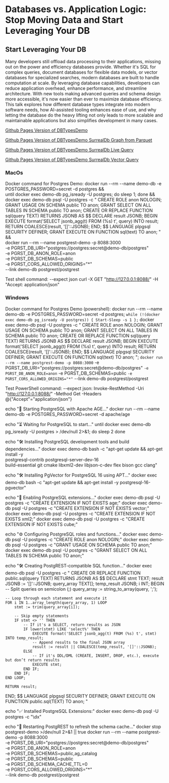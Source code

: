 # Databases vs. Application Logic: Stop Moving Data and Start Leveraging Your DB
## Start Leveraging Your DB
Many developers still offload data processing to their applications, missing out on the power and efficiency databases provide. Whether it's SQL for complex queries, document databases for flexible data models, or vector databases for specialized searches, modern databases are built to handle computation at scale. By leveraging database capabilities, developers can reduce application overhead, enhance performance, and streamline architecture. With new tools making advanced queries and schema design more accessible, it's now easier than ever to maximize database efficiency. This talk explores how different database types integrate into modern software needs, how AI-assisted tooling enhances ease of use, and why letting the database do the heavy lifting not only leads to more scalable and maintainable applications but also simplifies development in many cases.

[Github Pages Version of DBTypesDemo](https://glcapps.github.io/DBTypesDemo/)

[Github Pages Version of DBTypesDemo SurrealDb Graph from Parquet](https://glcapps.github.io/DBTypesDemo/surrealdbgraphfromparquet.html)

[Github Pages Version of DBTypesDemo SurrealDb Live Query](https://glcapps.github.io/DBTypesDemo/surrealdbwasmlivequery.html)

[Github Pages Version of DBTypesDemo SurrealDb Vector Query](https://glcapps.github.io/DBTypesDemo/surrealdbwasm.html)

### MacOs
Docker command for Postgres Demo:
docker run --rm --name demo-db -e POSTGRES_PASSWORD=secret -d postgres && \
until docker exec demo-db pg_isready -U postgres; do sleep 1; done && \
docker exec demo-db psql -U postgres -c "
CREATE ROLE anon NOLOGIN;
GRANT USAGE ON SCHEMA public TO anon;
GRANT SELECT ON ALL TABLES IN SCHEMA public TO anon;
CREATE OR REPLACE FUNCTION sql(query TEXT) RETURNS JSONB AS \$\$
DECLARE
    result JSONB;
BEGIN
    EXECUTE format('SELECT jsonb_agg(t) FROM (%s) t', query) INTO result;
    RETURN COALESCE(result, '[]'::JSONB);
END;
\$\$ LANGUAGE plpgsql SECURITY DEFINER;
GRANT EXECUTE ON FUNCTION sql(text) TO anon;
" && \
docker run --rm --name postgrest-demo -p 8088:3000 \
  -e PGRST_DB_URI="postgres://postgres:secret@demo-db/postgres" \
  -e PGRST_DB_ANON_ROLE=anon \
  -e PGRST_DB_SCHEMAS=public \
  -e PGRST_CORS_ALLOWED_ORIGINS="*" \
  --link demo-db postgrest/postgrest

Test shell command: --expect json
  curl -X GET "http://127.0.0.1:8088/" -H "Accept: application/json"

### Windows
Docker command for Postgres Demo (powershell):
docker run --rm --name demo-db -e POSTGRES_PASSWORD=secret -d postgres; `
while (!(docker exec demo-db pg_isready -U postgres)) { Start-Sleep -s 1 }; `
docker exec demo-db psql -U postgres -c "
CREATE ROLE anon NOLOGIN;
GRANT USAGE ON SCHEMA public TO anon;
GRANT SELECT ON ALL TABLES IN SCHEMA public TO anon;
CREATE OR REPLACE FUNCTION sql(query TEXT) RETURNS JSONB AS \$\$
DECLARE result JSONB;
BEGIN
    EXECUTE format('SELECT jsonb_agg(t) FROM (%s) t', query) INTO result;
    RETURN COALESCE(result, '[]'::JSONB);
END;
\$\$ LANGUAGE plpgsql SECURITY DEFINER;
GRANT EXECUTE ON FUNCTION sql(text) TO anon;
"; `
docker run --rm --name postgrest-demo -p 8088:3000 `
  -e PGRST_DB_URI="postgres://postgres:secret@demo-db/postgres" `
  -e PGRST_DB_ANON_ROLE=anon `
  -e PGRST_DB_SCHEMAS=public `
  -e PGRST_CORS_ALLOWED_ORIGINS="*" `
  --link demo-db postgrest/postgrest

Test PowerShell command: --expect json:
Invoke-RestMethod -Uri "http://127.0.0.1:8088/" -Method Get -Headers @{"Accept"="application/json"}




echo "🚀 Starting PostgreSQL with Apache AGE..."
docker run --rm --name demo-db -e POSTGRES_PASSWORD=secret -d apache/age

echo "⏳ Waiting for PostgreSQL to start..."
until docker exec demo-db pg_isready -U postgres > /dev/null 2>&1; do
  sleep 2
done

echo "🛠️ Installing PostgreSQL development tools and build dependencies..."
docker exec demo-db bash -c "apt-get update && apt-get install -y \
    postgresql-contrib postgresql-server-dev-16 \
    build-essential git cmake libxml2-dev libjson-c-dev flex bison gcc clang"

echo "🛠️ Installing PgVector for PostgreSQL 16 using APT..."
docker exec demo-db bash -c "apt-get update && apt-get install -y postgresql-16-pgvector"

echo "🔌 Enabling PostgreSQL extensions..."
docker exec demo-db psql -U postgres -c "CREATE EXTENSION IF NOT EXISTS age;"
docker exec demo-db psql -U postgres -c "CREATE EXTENSION IF NOT EXISTS vector;"
docker exec demo-db psql -U postgres -c "CREATE EXTENSION IF NOT EXISTS xml2;"
docker exec demo-db psql -U postgres -c "CREATE EXTENSION IF NOT EXISTS cube;"

echo "⚙️ Configuring PostgreSQL roles and functions..."
docker exec demo-db psql -U postgres -c "CREATE ROLE anon NOLOGIN;"
docker exec demo-db psql -U postgres -c "GRANT USAGE ON SCHEMA public TO anon;"
docker exec demo-db psql -U postgres -c "GRANT SELECT ON ALL TABLES IN SCHEMA public TO anon;"

echo "🛠️ Creating PostgREST-compatible SQL function..."
docker exec demo-db psql -U postgres -c "
CREATE OR REPLACE FUNCTION public.sql(query TEXT) RETURNS JSONB AS \$\$
DECLARE
    stmt TEXT;
    result JSONB := '[]'::JSONB;
    query_array TEXT[];
    temp_result JSONB;
    i INT;
BEGIN
    -- Split queries on semicolon (;)
    query_array := string_to_array(query, ';');

    -- Loop through each statement and execute it
    FOR i IN 1..array_length(query_array, 1) LOOP
        stmt := trim(query_array[i]);

        -- Skip empty statements
        IF stmt <> '' THEN
            -- If it's a SELECT, return results as JSON
            IF lower(stmt) LIKE 'select%' THEN
                EXECUTE format('SELECT jsonb_agg(t) FROM (%s) t', stmt) INTO temp_result;
                -- Append results to the final JSON array
                result := result || COALESCE(temp_result, '[]'::JSONB);
            ELSE
                -- If it's DDL/DML (CREATE, INSERT, DROP, etc.), execute but don’t return results
                EXECUTE stmt;
            END IF;
        END IF;
    END LOOP;

    RETURN result;
END;
\$\$ LANGUAGE plpgsql SECURITY DEFINER;
GRANT EXECUTE ON FUNCTION public.sql(TEXT) TO anon;
"

echo "✅ Installed PostgreSQL Extensions:"
docker exec demo-db psql -U postgres -c "\dx"

echo "🚀 Restarting PostgREST to refresh the schema cache..."
docker stop postgrest-demo >/dev/null 2>&1 || true
docker run --rm --name postgrest-demo -p 8088:3000 \
  -e PGRST_DB_URI="postgres://postgres:secret@demo-db/postgres" \
  -e PGRST_DB_ANON_ROLE=anon \
  -e PGRST_DB_SCHEMAS=public,ag_catalog \
  -e PGRST_DB_SCHEMAS=public \
  -e PGRST_DB_SCHEMA_CACHE_TTL=0 \
  -e PGRST_CORS_ALLOWED_ORIGINS="*" \
  --link demo-db postgrest/postgrest
